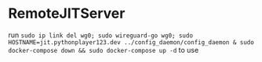 # RemoteJITServer

run `sudo ip link del wg0; sudo wireguard-go wg0; sudo HOSTNAME=jit.pythonplayer123.dev ../config_daemon/config_daemon & sudo docker-compose down && sudo docker-compose up -d` to use
